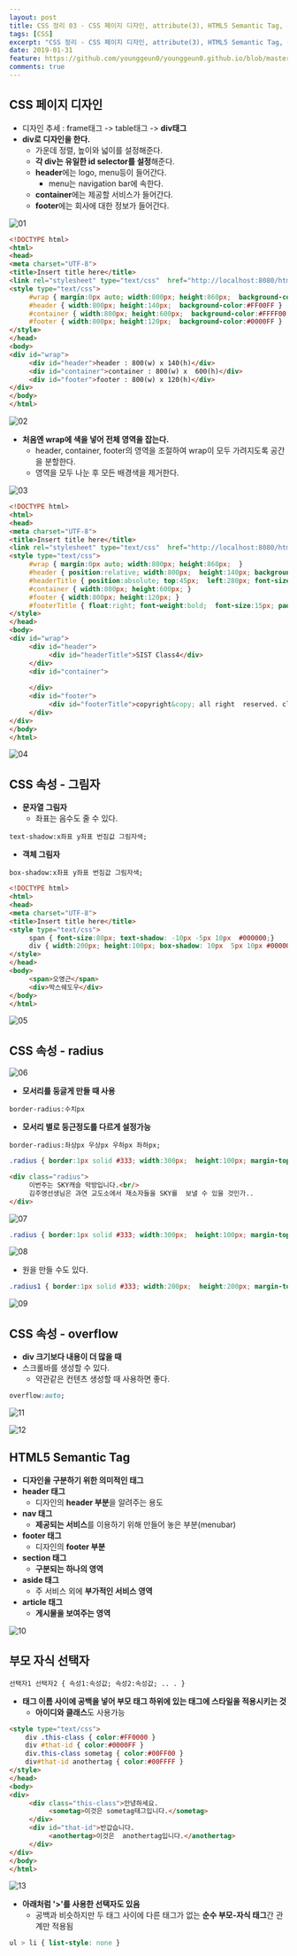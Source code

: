 ```yaml
---
layout: post
title: CSS 정리 03 - CSS 페이지 디자인, attribute(3), HTML5 Semantic Tag, 부모 자식 선택자
tags: [CSS]
excerpt: "CSS 정리 - CSS 페이지 디자인, attribute(3), HTML5 Semantic Tag, 부모 자식 선택자"
date: 2019-01-31
feature: https://github.com/younggeun0/younggeun0.github.io/blob/master/_posts/img/Web/html5.jpg?raw=true
comments: true
---
```


## CSS 페이지 디자인

* 디자인 추세 : frame태그 -> table태그 -> **div태그**
* **div로 디자인을 한다.**
     * 가운데 정렬, 높이와 넓이를 설정해준다.
     * **각 div는 유일한 id selector를 설정**해준다.
     * **header**에는 logo, menu등이 들어간다.
          * menu는 navigation bar에 속한다.
     * **container**에는 제공할 서비스가 들어간다.
     * **footer**에는 회사에 대한 정보가 들어간다.

![01](https://github.com/younggeun0/younggeun0.github.io/blob/master/_posts/img/Web/CSS/03/01.png?raw=true)

```html
<!DOCTYPE html>
<html>
<head>
<meta charset="UTF-8">
<title>Insert title here</title>
<link rel="stylesheet" type="text/css"  href="http://localhost:8080/html_prj/common/css/main_v20190130.css"/>
<style type="text/css">
     #wrap { margin:0px auto; width:800px; height:860px;  background-color:#FF0000 }
     #header { width:800px; height:140px;  background-color:#FF00FF }
     #container { width:800px; height:600px;  background-color:#FFFF00 }
     #footer { width:800px; height:120px;  background-color:#0000FF }
</style>
</head>
<body>
<div id="wrap">
     <div id="header">header : 800(w) x 140(h)</div>
     <div id="container">container : 800(w) x  600(h)</div>
     <div id="footer">footer : 800(w) x 120(h)</div>
</div>
</body>
</html>
```

![02](https://github.com/younggeun0/younggeun0.github.io/blob/master/_posts/img/Web/CSS/03/02.png?raw=true)

* **처음엔 wrap에 색을 넣어 전체 영역을 잡는다.**
     * header, container, footer의 영역을 조절하여 wrap이 모두 가려지도록 공간을 분할한다.
     * 영역을 모두 나눈 후 모든 배경색을 제거한다.

![03](https://github.com/younggeun0/younggeun0.github.io/blob/master/_posts/img/Web/CSS/03/03.png?raw=true)

```html
<!DOCTYPE html>
<html>
<head>
<meta charset="UTF-8">
<title>Insert title here</title>
<link rel="stylesheet" type="text/css"  href="http://localhost:8080/html_prj/common/css/main_v20190130.css"/>
<style type="text/css">
     #wrap { margin:0px auto; width:800px; height:860px;  }
     #header { position:relative; width:800px;  height:140px; background:#FFFFFF  url(http://localhost:8080/html_prj/common/images/header_bg.png) repeat-x; }
     #headerTitle { position:absolute; top:45px;  left:280px; font-size:35px; font-family:monaco, HY견고딕,  고딕; font-weight:bold; color:white; }
     #container { width:800px; height:600px; }
     #footer { width:800px; height:120px; }
     #footerTitle { float:right; font-weight:bold;  font-size:15px; padding-top:20px; padding-right:20px }
</style>
</head>
<body>
<div id="wrap">
     <div id="header">
          <div id="headerTitle">SIST Class4</div>
     </div>
     <div id="container">
     
     </div>
     <div id="footer">
          <div id="footerTitle">copyright&copy; all right  reserved. class4 </div>
     </div>
</div>
</body>
</html>
```

![04](https://github.com/younggeun0/younggeun0.github.io/blob/master/_posts/img/Web/CSS/03/04.png?raw=true)

## CSS 속성 - 그림자

* **문자열 그림자**
     * 좌표는 음수도 줄 수 있다.

```
text-shadow:x좌표 y좌표 번짐값 그림자색;
```

* **객체 그림자**

```
box-shadow:x좌표 y좌표 번짐값 그림자색;
```

```html
<!DOCTYPE html>
<html>
<head>
<meta charset="UTF-8">
<title>Insert title here</title>
<style type="text/css">
     span { font-size:80px; text-shadow: -10px -5px 10px  #000000;}
     div { width:200px; height:100px; box-shadow: 10px  5px 10px #000000 }
</style>
</head>
<body>
     <span>오영근</span>
     <div>박스쉐도우</div>
</body>
</html>
```

![05](https://github.com/younggeun0/younggeun0.github.io/blob/master/_posts/img/Web/CSS/03/05.png?raw=true)

## CSS 속성 - radius

![06](https://github.com/younggeun0/younggeun0.github.io/blob/master/_posts/img/Web/CSS/03/06.png?raw=true)

* **모서리를 둥글게 만들 때 사용**

```
border-radius:수치px
```

* **모서리 별로 둥근정도를 다르게 설정가능**

```
border-radius:좌상px 우상px 우하px 좌하px;
```

```css
.radius { border:1px solid #333; width:300px;  height:100px; margin-top:20px; border-radius:10px; }
```

```html
<div class="radius">
     이번주는 SKY캐슬 막방입니다.<br/>
     김주영선생님은 과연 교도소에서 재소자들을 SKY를  보낼 수 있을 것인가..
</div>
```

![07](https://github.com/younggeun0/younggeun0.github.io/blob/master/_posts/img/Web/CSS/03/07.png?raw=true)

```css
.radius { border:1px solid #333; width:300px;  height:100px; margin-top:20px; border-radius:0px 10px 0px  10px }
```

![08](https://github.com/younggeun0/younggeun0.github.io/blob/master/_posts/img/Web/CSS/03/08.png?raw=true)

* 원을  만들 수도 있다.

```css
.radius1 { border:1px solid #333; width:200px;  height:200px; margin-top:20px; border-radius:100px 100px  100px 100px  }
```

![09](https://github.com/younggeun0/younggeun0.github.io/blob/master/_posts/img/Web/CSS/03/09.png?raw=true)

## CSS 속성 - overflow

* **div 크기보다 내용이 더 많을 때**
* 스크롤바를 생성할 수 있다.
     * 약관같은 컨텐츠 생성할 때 사용하면 좋다.

```css
overflow:auto;
```

![11](https://github.com/younggeun0/younggeun0.github.io/blob/master/_posts/img/Web/CSS/03/11.png?raw=true)

![12](https://github.com/younggeun0/younggeun0.github.io/blob/master/_posts/img/Web/CSS/03/12.png?raw=true)

## HTML5 Semantic Tag

* **디자인을 구분하기 위한 의미적인 태그**
* **header 태그**
     * 디자인의 **header 부분**을 알려주는 용도
* **nav 태그**
     * **제공되는 서비스**를 이용하기 위해 만들어 놓은 부분(menubar)
* **footer 태그**
     * 디자인의 **footer 부분**
* **section 태그**
     * **구분되는 하나의 영역**
* **aside 태그**
     * 주 서비스 외에 **부가적인 서비스 영역**
* **article 태그**
     * **게시물을 보여주는 영역**

![10](https://github.com/younggeun0/younggeun0.github.io/blob/master/_posts/img/Web/CSS/03/10.png?raw=true)


## 부모 자식 선택자

```
선택자1 선택자2 { 속성1:속성값; 속성2:속성값; .. . }
```

* **태그 이름 사이에 공백을 넣어 부모 태그 하위에 있는 태그에 스타일을 적용시키는 것**
  * **아이디와 클래스**도 사용가능

```html
<style type="text/css">
    div .this-class { color:#FF0000 }
    div #that-id { color:#0000FF }
    div.this-class sometag { color:#00FF00 }
    div#that-id anothertag { color:#00FFFF }
</style>
</head>
<body>
<div>
     <div class="this-class">안녕하세요.
          <sometag>이것은 sometag태그입니다.</sometag>
     </div>
     <div id="that-id">반갑습니다.
          <anothertag>이것은  anothertag입니다.</anothertag>
     </div>
</div>
</body>
</html>
```

![13](https://github.com/younggeun0/younggeun0.github.io/blob/master/_posts/img/Web/CSS/03/13.png?raw=true)

* **아래처럼 '>'를 사용한 선택자도 있음**
     * 공백과 비슷하지만 두 태그 사이에 다른 태그가 없는 **순수 부모-자식 태그**간 관계만 적용됨

```css
ul > li { list-style: none }
```


